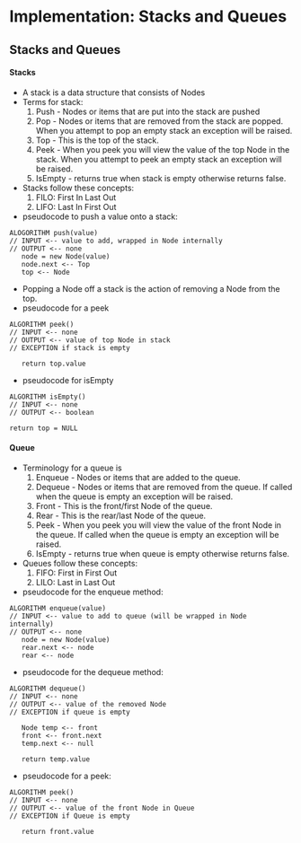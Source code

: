 # Implementation: Stacks and Queues

## Stacks and Queues

#### Stacks

- A stack is a data structure that consists of Nodes
- Terms for stack:
  1. Push - Nodes or items that are put into the stack are pushed
  2. Pop - Nodes or items that are removed from the stack are popped. When you attempt to pop an empty stack an exception will be raised. 
  3. Top - This is the top of the stack.
  4. Peek - When you peek you will view the value of the top Node in the stack. When you attempt to peek an empty stack an exception will be raised.
  5. IsEmpty - returns true when stack is empty otherwise returns false.
- Stacks follow these concepts:
  1. FILO: First In Last Out
  2. LIFO: Last In First Out
- pseudocode to push a value onto a stack:
```
ALOGORITHM push(value)
// INPUT <-- value to add, wrapped in Node internally
// OUTPUT <-- none
   node = new Node(value)
   node.next <-- Top
   top <-- Node
```
- Popping a Node off a stack is the action of removing a Node from the top.
- pseudocode for a peek
```
ALGORITHM peek()
// INPUT <-- none
// OUTPUT <-- value of top Node in stack
// EXCEPTION if stack is empty

   return top.value
```
- pseudocode for isEmpty
```
ALGORITHM isEmpty()
// INPUT <-- none
// OUTPUT <-- boolean

return top = NULL
```

#### Queue

- Terminology for a queue is
  1. Enqueue - Nodes or items that are added to the queue.
  2. Dequeue - Nodes or items that are removed from the queue. If called when the queue is empty an exception will be raised.
  3. Front - This is the front/first Node of the queue.
  4. Rear - This is the rear/last Node of the queue.
  5. Peek - When you peek you will view the value of the front Node in the queue. If called when the queue is empty an exception will be raised.
  6. IsEmpty - returns true when queue is empty otherwise returns false.
- Queues follow these concepts:
  1. FIFO: First in First Out
  2. LILO: Last in Last Out
- pseudocode for the enqueue method:
```
ALGORITHM enqueue(value)
// INPUT <-- value to add to queue (will be wrapped in Node internally)
// OUTPUT <-- none
   node = new Node(value)
   rear.next <-- node
   rear <-- node
```
- pseudocode for the dequeue method:
```
ALGORITHM dequeue()
// INPUT <-- none
// OUTPUT <-- value of the removed Node
// EXCEPTION if queue is empty

   Node temp <-- front
   front <-- front.next
   temp.next <-- null

   return temp.value
```
- pseudocode for a peek:
```
ALGORITHM peek()
// INPUT <-- none
// OUTPUT <-- value of the front Node in Queue
// EXCEPTION if Queue is empty

   return front.value
```